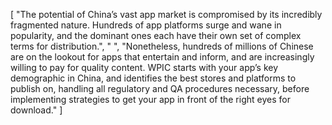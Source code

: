 [
    "The potential of China’s vast app market is compromised by its incredibly fragmented nature. Hundreds of app platforms surge and wane in popularity, and the dominant ones each have their own set of complex terms for distribution.",
    " ",
    "Nonetheless, hundreds of millions of Chinese are on the lookout for apps that entertain and inform, and are increasingly willing to pay for quality content. WPIC starts with your app’s key demographic in China, and identifies the best stores and platforms to publish on, handling all regulatory and QA procedures necessary, before implementing strategies to get your app in front of the right eyes for download."
]